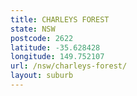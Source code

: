 ```yaml
---
title: CHARLEYS FOREST
state: NSW
postcode: 2622
latitude: -35.628428
longitude: 149.752107
url: /nsw/charleys-forest/
layout: suburb
---
```

